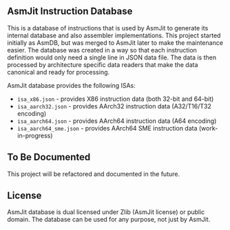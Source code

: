 ## AsmJit Instruction Database

This is a database of instructions that is used by AsmJit to generate its internal database and also assembler implementations. This project started initially as AsmDB, but was merged to AsmJit later to make the maintenance easier. The database was created in a way so that each instruction definition would only need a single line in JSON data file. The data is then processed by architecture specific data readers that make the data canonical and ready for processing.

AsmJit database provides the following ISAs:

- `isa_x86.json` - provides X86 instruction data (both 32-bit and 64-bit)
- `isa_aarch32.json` - provides AArch32 instruction data (A32/T16/T32 encoding)
- `isa_aarch64.json` - provides AArch64 instruction data (A64 encoding)
- `isa_aarch64_sme.json` - provides AArch64 SME instruction data (work-in-progress)

## To Be Documented

This project will be refactored and documented in the future.

## License

AsmJit database is dual licensed under Zlib (AsmJit license) or public domain. The database can be used for any purpose, not just by AsmJit.
